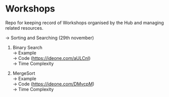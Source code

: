 # Workshops

Repo for keeping record of Workshops organised by the Hub and managing related resources.

-> Sorting and Searching (29th november)

1) Binary Search <br />
  -> Example <br />
  -> Code (https://ideone.com/aULCnl) <br />
  -> Time Complexity <br />

2) MergeSort <br />
  -> Example <br />
  -> Code (https://ideone.com/DMvcpM) <br />
  -> Time Complexity 
  


